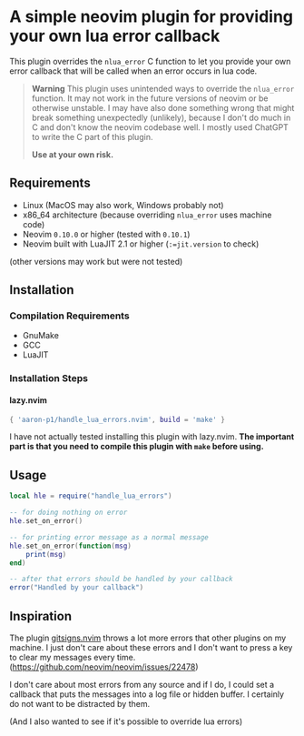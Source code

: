 # A simple neovim plugin for providing your own lua error callback

This plugin overrides the `nlua_error` C function to let you provide your own
error callback that will be called when an error occurs in lua code.

> **Warning**
> This plugin uses unintended ways to override the `nlua_error` function.
> It may not work in the future versions of neovim or be otherwise unstable.
> I may have also done something wrong that might break something unexpectedly
> (unlikely),
> because I don't do much in C and don't know the neovim codebase well.
> I mostly used ChatGPT to write the C part of this plugin.
>
> **Use at your own risk.**

## Requirements

- Linux (MacOS may also work, Windows probably not)
- x86_64 architecture (because overriding `nlua_error` uses machine code)
- Neovim `0.10.0` or higher (tested with `0.10.1`)
- Neovim built with LuaJIT 2.1 or higher (`:=jit.version` to check)

(other versions may work but were not tested)

## Installation

### Compilation Requirements

- GnuMake
- GCC
- LuaJIT

### Installation Steps

#### lazy.nvim

```lua
{ 'aaron-p1/handle_lua_errors.nvim', build = 'make' }
```

I have not actually tested installing this plugin with lazy.nvim.
**The important part is that you need to compile this plugin
with `make` before using.**

## Usage

```lua
local hle = require("handle_lua_errors")

-- for doing nothing on error
hle.set_on_error()

-- for printing error message as a normal message
hle.set_on_error(function(msg)
    print(msg)
end)

-- after that errors should be handled by your callback
error("Handled by your callback")
```

## Inspiration

The plugin [gitsigns.nvim](https://github.com/lewis6991/gitsigns.nvim)
throws a lot more errors that other plugins on my machine.
I just don't care about these errors and I don't want to press a key to clear
my messages every time. (https://github.com/neovim/neovim/issues/22478)

I don't care about most errors from any source and if I do, I could set
a callback that puts the messages into a log file or hidden buffer.
I certainly do not want to be distracted by them.

(And I also wanted to see if it's possible to override lua errors)
